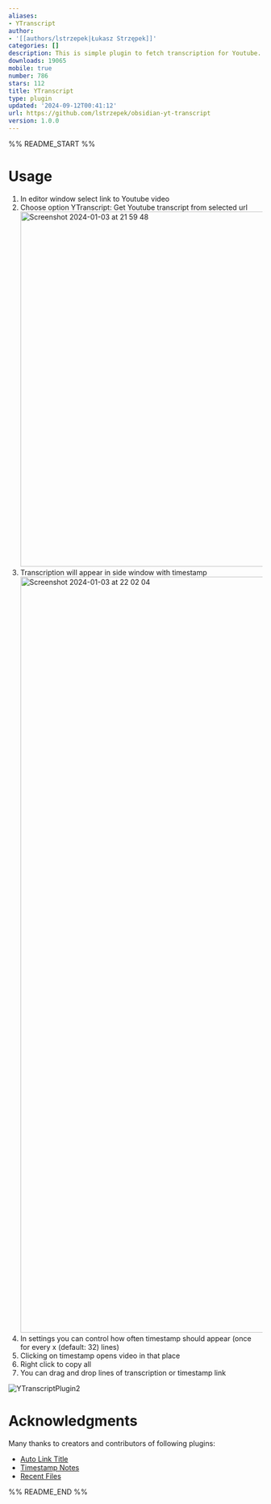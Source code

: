 ```yaml
---
aliases:
- YTranscript
author:
- '[[authors/lstrzepek|Łukasz Strzępek]]'
categories: []
description: This is simple plugin to fetch transcription for Youtube.
downloads: 19065
mobile: true
number: 786
stars: 112
title: YTranscript
type: plugin
updated: '2024-09-12T00:41:12'
url: https://github.com/lstrzepek/obsidian-yt-transcript
version: 1.0.0
---
```


%% README_START %%

# Usage

1. In editor window select link to Youtube video
2. Choose option YTranscript: Get Youtube transcript from selected url <img width="704" alt="Screenshot 2024-01-03 at 21 59 48" src="https://github.com/lstrzepek/obsidian-yt-transcript/assets/185352/9a0d7fd5-f830-408c-b7d8-73840e7e2d1b">
3. Transcription will appear in side window with timestamp <img width="1499" alt="Screenshot 2024-01-03 at 22 02 04" src="https://github.com/lstrzepek/obsidian-yt-transcript/assets/185352/1412b043-ffe0-4f56-a448-307afbba1bb7">
4. In settings you can control how often timestamp should appear (once for every x (default: 32) lines)
5. Clicking on timestamp opens video in that place
6. Right click to copy all
7. You can drag and drop lines of transcription or timestamp link

![YTranscriptPlugin2](https://user-images.githubusercontent.com/185352/212565518-3afc897a-84f1-479c-b588-cd35dd8b6cd3.gif)

# Acknowledgments

Many thanks to creators and contributors of following plugins:

-   [Auto Link Title](https://github.com/zolrath/obsidian-auto-link-title)
-   [Timestamp Notes](https://github.com/juliang22/ObsidianTimestampNotes)
-   [Recent Files](https://github.com/tgrosinger/recent-files-obsidian)


%% README_END %%